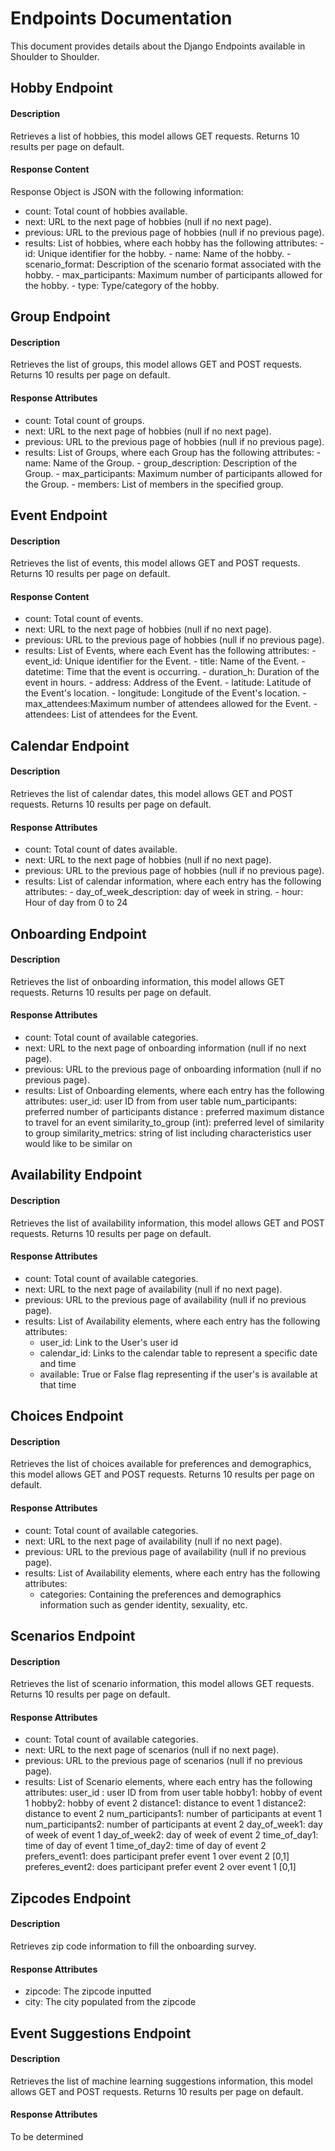 # Endpoints Documentation

This document provides details about the Django Endpoints available in Shoulder to Shoulder.

## Hobby Endpoint

#### Description
Retrieves a list of hobbies, this model allows GET requests. Returns 10 results per page on default.

#### Response Content
Response Object is JSON with the following information:

- count: Total count of hobbies available.
- next: URL to the next page of hobbies (null if no next page).
- previous: URL to the previous page of hobbies (null if no previous page).
- results: List of hobbies, where each hobby has the following attributes:
        - id: Unique identifier for the hobby.
        - name: Name of the hobby.
        - scenario_format: Description of the scenario format associated with the hobby.
        - max_participants: Maximum number of participants allowed for the hobby.
        - type: Type/category of the hobby.


## Group Endpoint

#### Description
Retrieves the list of groups, this model allows GET and POST requests. Returns 10 results per page on default.

#### Response Attributes
- count: Total count of groups.
- next: URL to the next page of hobbies (null if no next page).
- previous: URL to the previous page of hobbies (null if no previous page).
- results: List of Groups, where each Group has the following attributes:
        - name: Name of the Group.
        - group_description: Description of the Group.
        - max_participants: Maximum number of participants allowed for the Group.
        - members: List of members in the specified group.


## Event Endpoint

#### Description
Retrieves the list of events, this model allows GET and POST requests. Returns 10 results per page on default.

#### Response Content
- count: Total count of events.
- next: URL to the next page of hobbies (null if no next page).
- previous: URL to the previous page of hobbies (null if no previous page).
- results: List of Events, where each Event has the following attributes:
        - event_id: Unique identifier for the Event.
        - title: Name of the Event.
        - datetime: Time that the event is occurring.
        - duration_h: Duration of the event in hours.
        - address: Address of the Event.
        - latitude: Latitude of the Event's location.
        - longitude: Longitude of the Event's location.
        - max_attendees:Maximum number of attendees allowed for the Event.
        - attendees: List of attendees for the Event.


## Calendar Endpoint

#### Description
Retrieves the list of calendar dates, this model allows GET and POST requests. Returns 10 results per page on default.

#### Response Attributes
- count: Total count of dates available.
- next: URL to the next page of hobbies (null if no next page).
- previous: URL to the previous page of hobbies (null if no previous page).
- results: List of calendar information, where each entry has the following attributes:
        - day_of_week_description: day of week in string.
        - hour: Hour of day from 0 to 24



## Onboarding Endpoint

#### Description
Retrieves the list of onboarding information, this model allows GET requests. Returns 10 results per page on default.

#### Response Attributes
- count: Total count of available categories.
- next: URL to the next page of onboarding information (null if no next page).
- previous: URL to the previous page of onboarding information (null if no previous page).
- results: List of Onboarding elements, where each entry has the following attributes:
        user_id: user ID from from user table
        num_participants: preferred number of participants
        distance : preferred maximum distance to travel for an event
        similarity_to_group (int): preferred level of similarity to group
        similarity_metrics: string of list including characteristics user would like to be similar on


## Availability Endpoint


#### Description
Retrieves the list of availability information, this model allows GET and POST requests. Returns 10 results per page on default.

#### Response Attributes

- count: Total count of available categories.
- next: URL to the next page of availability (null if no next page).
- previous: URL to the previous page of availability (null if no previous page).
- results: List of Availability elements, where each entry has the following attributes:
    - user_id: Link to the User's user id
    - calendar_id: Links to the calendar table to represent a specific date and time
    - available: True or False flag representing if the user's is available at that time


## Choices Endpoint

#### Description
Retrieves the list of choices available for preferences and demographics, this model allows GET and POST requests. Returns 10 results per page on default.

#### Response Attributes
- count: Total count of available categories.
- next: URL to the next page of availability (null if no next page).
- previous: URL to the previous page of availability (null if no previous page).
- results: List of Availability elements, where each entry has the following attributes:
    - categories: Containing the preferences and demographics information such as gender identity, sexuality, etc.


## Scenarios Endpoint

#### Description
Retrieves the list of scenario information, this model allows GET requests. Returns 10 results per page on default.

#### Response Attributes
- count: Total count of available categories.
- next: URL to the next page of scenarios (null if no next page).
- previous: URL to the previous page of scenarios (null if no previous page).
- results: List of Scenario elements, where each entry has the following attributes:
        user_id : user ID from from user table
        hobby1: hobby of event 1
        hobby2: hobby of event 2
        distance1: distance to event 1
        distance2: distance to event 2
        num_participants1: number of participants at event 1
        num_participants2: number of participants at event 2
        day_of_week1: day of week of event 1
        day_of_week2: day of week of event 2
        time_of_day1: time of day of event 1
        time_of_day2: time of day of event 2
        prefers_event1: does participant prefer event 1 over event 2 [0,1]
        preferes_event2: does participant prefer event 2 over event 1 [0,1]


## Zipcodes Endpoint

#### Description
Retrieves zip code information to fill the onboarding survey.

#### Response Attributes
- zipcode: The zipcode inputted
- city: The city populated from the zipcode


## Event Suggestions Endpoint

#### Description
Retrieves the list of machine learning suggestions information, this model allows GET and POST requests. Returns 10 results per page on default.

#### Response Attributes
To be determined
